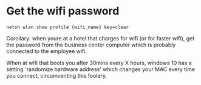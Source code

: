 # Get the wifi password

```batch
netsh wlan show profile {wifi_name} key=clear
```

Corollary: when youre at a hotel that charges for wifi (or for faster wifi), 
get the password from the business center computer which is probably 
connected to the employee wifi.

When at wifi that boots you after 30mins every X hours, windows 10 has a setting 'randomize hardware address' which changes your MAC every time you connect, circumventing this foolery.
